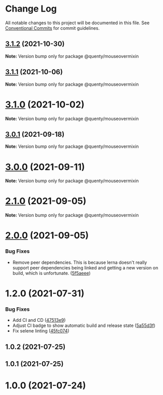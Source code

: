 # Change Log

All notable changes to this project will be documented in this file.
See [Conventional Commits](https://conventionalcommits.org) for commit guidelines.

## [3.1.2](https://github.com/Quenty/NevermoreEngine/compare/@quenty/mouseovermixin@3.1.1...@quenty/mouseovermixin@3.1.2) (2021-10-30)

**Note:** Version bump only for package @quenty/mouseovermixin





## [3.1.1](https://github.com/Quenty/NevermoreEngine/compare/@quenty/mouseovermixin@3.1.0...@quenty/mouseovermixin@3.1.1) (2021-10-06)

**Note:** Version bump only for package @quenty/mouseovermixin





# [3.1.0](https://github.com/Quenty/NevermoreEngine/compare/@quenty/mouseovermixin@3.0.1...@quenty/mouseovermixin@3.1.0) (2021-10-02)

**Note:** Version bump only for package @quenty/mouseovermixin





## [3.0.1](https://github.com/Quenty/NevermoreEngine/compare/@quenty/mouseovermixin@3.0.0...@quenty/mouseovermixin@3.0.1) (2021-09-18)

**Note:** Version bump only for package @quenty/mouseovermixin





# [3.0.0](https://github.com/Quenty/NevermoreEngine/compare/@quenty/mouseovermixin@2.1.0...@quenty/mouseovermixin@3.0.0) (2021-09-11)

**Note:** Version bump only for package @quenty/mouseovermixin





# [2.1.0](https://github.com/Quenty/NevermoreEngine/compare/@quenty/mouseovermixin@2.0.0...@quenty/mouseovermixin@2.1.0) (2021-09-05)

**Note:** Version bump only for package @quenty/mouseovermixin





# [2.0.0](https://github.com/Quenty/NevermoreEngine/compare/@quenty/mouseovermixin@1.2.0...@quenty/mouseovermixin@2.0.0) (2021-09-05)


### Bug Fixes

* Remove peer dependencies. This is because lerna doesn't really support peer dependencies being linked and getting a new version on build, which is unfortunate. ([5f5aeee](https://github.com/Quenty/NevermoreEngine/commit/5f5aeeea8de9975435309e53679f0ef7064f9dd0))





# 1.2.0 (2021-07-31)


### Bug Fixes

* Add CI and CD ([47513e9](https://github.com/Quenty/NevermoreEngine/commit/47513e9b568162707534af132396dd8756947dd3))
* Adjust CI badge to show automatic build and release state ([5a55d3f](https://github.com/Quenty/NevermoreEngine/commit/5a55d3f19bf8d66a760d67da9b56ed47fab74656))
* Fix selene linting ([45fc074](https://github.com/Quenty/NevermoreEngine/commit/45fc07489ee59127ac6582689f19a0e87c1e5b5a))



## 1.0.2 (2021-07-25)



## 1.0.1 (2021-07-25)



# 1.0.0 (2021-07-24)
